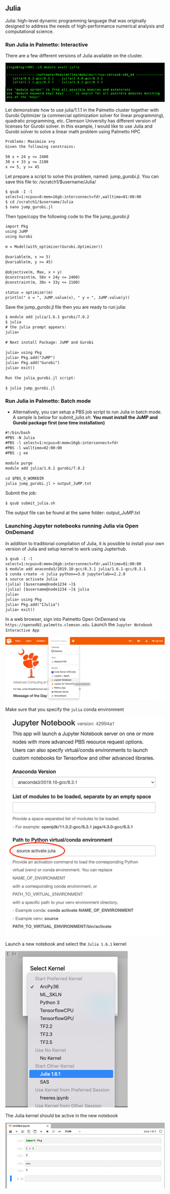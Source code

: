 ## Julia


Julia: high-level dynamic programming language that was originally designed to address the needs of high-performance numerical analysis and computational science.


### Run Julia in Palmetto: Interactive

There are a few different versions of Julia available on the cluster.


![Available Julie version](./fig/01.png)

Let demonstrate how to use julia/1.1.1 in the Palmetto cluster together with Gurobi Optimizer (a commercial optimization solver for linear programming),
quadratic programming, etc. Clemson University has different version of licenses for Gurobi solver.
In this example, I would like to use Julia and Gurobi solver to solve a linear math problem using Palmetto HPC

```
Problems: Maximize x+y
Given the following constrains:

50 x + 24 y <= 2400
30 x + 33 y <= 2100
x >= 5, y >= 45
```

Let prepare a script to solve this problem, named: jump_gurobi.jl.
You can save this file to: /scratch1/$username/Julia/

```
$ qsub -I -l select=1:ncpus=8:mem=16gb:interconnect=fdr,walltime=01:00:00
$ cd /scratch1/$username/Julia
$ nano jump_gurobi.jl
```

Then type/copy the following code to the file jump_gurobi.jl

```
import Pkg
using JuMP
using Gurobi

m = Model(with_optimizer(Gurobi.Optimizer))

@variable(m, x >= 5)
@variable(m, y >= 45)

@objective(m, Max, x + y)
@constraint(m, 50x + 24y <= 2400)
@constraint(m, 30x + 33y <= 2100)

status = optimize!(m)
println(" x = ", JuMP.value(x), " y = ", JuMP.value(y))
```

Save the jump_gurobi.jl file then you are ready to run julia:

```
$ module add julia/1.6.1 gurobi/7.0.2
$ julia
# the julia prompt appears:
julia> 

# Next install Package: JuMP and Gurobi

julia> using Pkg
julia> Pkg.add("JuMP")
julia> Pkg.add("Gurobi")
julia> exit()

Run the julia_gurobi.jl script:

$ julia jump_gurobi.jl
```

### Run Julia in Palmetto: Batch mode

* Alternatively, you can setup a PBS job script to run Julia in batch mode. A sample is below for *submit_julia.sh*:
**You must install the JuMP and Gurobi package first (one time installation)**

```
#!/bin/bash
#PBS -N Julia
#PBS -l select=1:ncpus=8:mem=16gb:interconnect=fdr
#PBS -l walltime=02:00:00
#PBS -j oe

module purge
module add julia/1.6.1 gurobi/7.0.2

cd $PBS_O_WORKDIR
julia jump_gurobi.jl > output_JuMP.txt
```

Submit the job:

`$ qsub submit_julia.sh`

The output file can be found at the same folder: output_JuMP.txt

### Launching Jupyter notebooks running Julia via Open OnDemand 

In addition to traditional compilation of Julia, it is possible to install your own version of Julia and setup kernel to work using Jupterhub.

```
$ qsub -I -l select=1:ncpus=8:mem=16gb:interconnect=fdr,walltime=01:00:00
$ module add anaconda3/2019.10-gcc/8.3.1 julia/1.6.1-gcc/8.3.1
$ conda create -n julia python==3.8 jupyterlab==2.2.0
$ source activate Julia
(julia) [$username@node1234 ~]$
(julia) [$username@node1234 ~]$ julia
julia> 
julia> using Pkg
julia> Pkg.add("IJulia")
julia> exit()
```

In a web browser, sign into Palmetto Open OnDemand via `https://openod02.palmetto.clemson.edu`. Launch the `Jupyter Notebook Interactive App`

![Jupyter Notebook App](./fig/02.png)

Make sure that you specify the `julia` conda environment

![Julia conda environment](./fig/03.png)

Launch a new notebook and select the `Julia 1.6.1` kernel

![Julia conda environment](./fig/04.png)

The Julia kernel should be active in the new notebook

![Julia conda environment](./fig/05.png)

